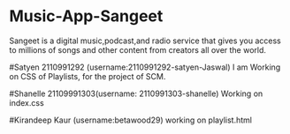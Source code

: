 # Music-App-Sangeet
Sangeet is a digital music,podcast,and radio service that gives you access to millions of songs and other content from creators all over the world.


#Satyen 2110991292 (username:2110991292-satyen-Jaswal)
  I am Working on CSS of Playlists, for the project of SCM.

#Shanelle 21109991303(username: 2110991303-shanelle)
 Working on index.css 

#Kirandeep Kaur (username:betawood29)
 working on playlist.html

